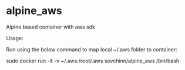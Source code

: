 # alpine_aws
Alpine based container with aws sdk

Usage:

Run using the below command to map local ~/.aws folder to container: 

sudo docker run -it -v ~/.aws:/root/.aws sovchinn/alpine_aws /bin/bash
